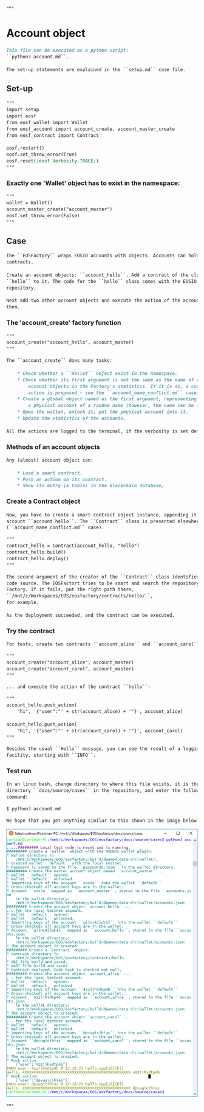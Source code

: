 """
# Account object

```md
This file can be executed as a python script: 
``python3 account.md``.

The set-up statements are explained in the ``setup.md`` case file.
```

## Set-up
```md
"""
import setup
import eosf
from eosf_wallet import Wallet
from eosf_account import account_create, account_master_create
from eosf_contract import Contract

eosf.restart()
eosf.set_throw_error(True)
eosf.reset([eosf.Verbosity.TRACE])
"""
```
### Exactly one 'Wallet' object has to exist in the namespace:
```md
"""
wallet = Wallet()   
account_master_create("account_master")
eosf.set_throw_error(False)
"""
```
## Case
```md
The ``EOSFactory`` wraps EOSIO accounts with objects. Accounts can hold smart
contracts. 

Create an account objects: ``account_hello``. Add a contract of the class
``hello`` to it. The code for the ``hello`` class comes with the EOSIO 
repository.

Next add two other account objects and execute the action of the account on 
them.
```
### The 'account_create' factory function
```md
"""
account_create("account_hello", account_master)
"""
```
```md
The ``account_create`` does many tasks:

    * Check whether a ``Wallet`` object exist in the namespace.
    * Check whether its first argument is not the same as the name of any other
        account objects in the Factory's statistics. If it is so, a correction
        action is proposed - see the ``account_name_conflict.md`` case.
    * Create a global object named as the first argument, representing 
        a physical account of a random name (however, the name cen be fixed).
    * Open the wallet, unlock it, put the physical account into it.
    * Update the statistics of the accounts.

All the actions are logged to the terminal, if the verbosity is set default. 
```
### Methods of an account objects
```md
Any (almost) account object can:

    * Load a smart contract.
    * Push an action on its contract.
    * Show its entry (a table) in the blockchain database,

```
### Create a Contract object
```md
Now, you have to create a smart contract object instance, appending it to the 
account ``account_hello``. The ``Contract`` class is presented elsewhere 
(``account_name_conflict.md`` case).
```
```md
"""
contract_hello = Contract(account_hello, "hello")
contract_hello.build()
contract_hello.deploy()
"""
```
```md
The second argument of the creator of the ``Contract`` class identifies the 
code source. The EOSFactort tries to be smart and search the repository of the 
Factory. If it fails, put the right path there, 
``/mnt/c/Workspaces/EOS/eosfactory/contracts/hello/``,
for example.

As the deployment succeeded, and the contract can be executed.
```
### Try the contract
```md
For tests, create two contracts ``account_alice`` and ``account_carol``...
```

```md
"""
account_create("account_alice", account_master)
account_create("account_carol", account_master)
"""
```
```md
... and execute the action of the contract ``hello``:
```
```md
"""
account_hello.push_action(
    "hi", '{"user":"' + str(account_alice) + '"}', account_alice)

account_hello.push_action(
    "hi", '{"user":"' + str(account_carol) + '"}', account_carol)
"""
```
```md
Besides the usual ``Hello`` message, you can see the result of a logging 
facility, starting with ``INFO``.
```

### Test run
```md
In an linux bash, change directory to where this file exists, it is the 
directory ``docs/source/cases`` in the repository, and enter the following 
command:
```
```md
$ python3 account.md
```
```md
We hope that you get anything similar to this shown in the image below.
```
<img src="account.png" 
    onerror="this.src='../../../source/cases/account.png'"   
    alt="account name conflict" width="640px"/>

"""